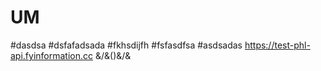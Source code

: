 # UM
#dasdsa
#dsfafadsada
#fkhsdijfh
#fsfasdfsa
#asdsadas
https://test-phl-api.fyinformation.cc
&/&()&/&
